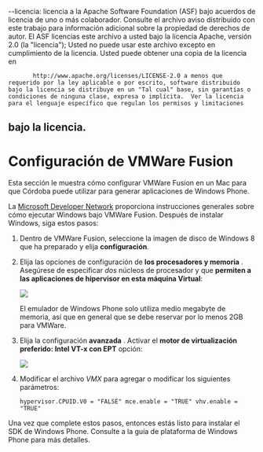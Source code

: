 --licencia: licencia a la Apache Software Foundation (ASF) bajo acuerdos de licencia de uno o más colaborador. Consulte el archivo aviso distribuido con este trabajo para información adicional sobre la propiedad de derechos de autor. El ASF licencias este archivo a usted bajo la licencia Apache, versión 2.0 (la "licencia"); Usted no puede usar este archivo excepto en cumplimiento de la licencia. Usted puede obtener una copia de la licencia en

           http://www.apache.org/licenses/LICENSE-2.0 a menos que requerido por la ley aplicable o por escrito, software distribuido bajo la licencia se distribuye en un "Tal cual" base, sin garantías o condiciones de ninguna clase, expresa o implícita.  Ver la licencia para el lenguaje específico que regulan los permisos y limitaciones
    

## bajo la licencia.

# Configuración de VMWare Fusion

Esta sección le muestra cómo configurar VMWare Fusion en un Mac para que Córdoba puede utilizar para generar aplicaciones de Windows Phone.

La [Microsoft Developer Network][1] proporciona instrucciones generales sobre cómo ejecutar Windows bajo VMWare Fusion. Después de instalar Windows, siga estos pasos:

 [1]: http://msdn.microsoft.com/en-US/library/windows/apps/jj945426

1.  Dentro de VMWare Fusion, seleccione la imagen de disco de Windows 8 que ha preparado y elija **configuración**.

2.  Elija las opciones de configuración de **los procesadores y memoria** . Asegúrese de especificar *dos* núcleos de procesador y que **permiten a las aplicaciones de hipervisor en esta máquina Virtual**:
    
    ![][2]
    
    El emulador de Windows Phone solo utiliza medio megabyte de memoria, así que en general que se debe reservar por lo menos 2GB para VMWare.

3.  Elija la configuración **avanzada** . Activar el **motor de virtualización preferido: Intel VT-x con EPT** opción:
    
    ![][3]

4.  Modificar el archivo *VMX* para agregar o modificar los siguientes parámetros:
    
        hypervisor.CPUID.V0 = "FALSE" mce.enable = "TRUE" vhv.enable = "TRUE"
        

 [2]: img/guide/platforms/wp8/vmware_memory_opts.png
 [3]: img/guide/platforms/wp8/vmware_advanced_opts.png

Una vez que complete estos pasos, entonces estás listo para instalar el SDK de Windows Phone. Consulte a la guía de plataforma de Windows Phone para más detalles.